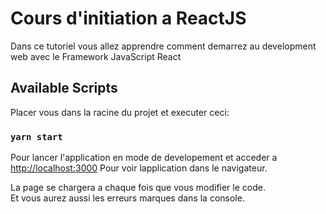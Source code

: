 # Cours d'initiation a ReactJS

Dans ce tutoriel vous allez apprendre comment demarrez au development web avec le Framework JavaScript React

## Available Scripts

Placer vous dans la racine du projet et executer ceci:

### `yarn start`

Pour lancer l'application en mode de developement et acceder a [http://localhost:3000](http://localhost:3000) Pour voir lapplication dans le navigateur.

La page se chargera a chaque fois que vous modifier le code.\
Et vous aurez aussi les erreurs marques dans la console.
